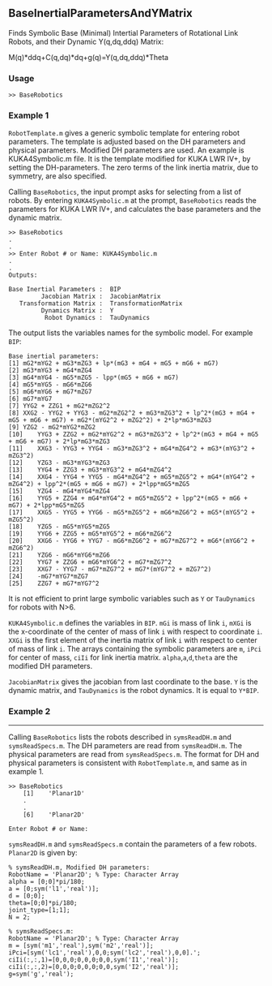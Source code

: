 ## BaseInertialParametersAndYMatrix

Finds Symbolic Base (Minimal) Intertial Parameters of Rotational Link Robots, and their Dynamic Y(q,dq,ddq) Matrix:

M(q)*ddq+C(q,dq)*dq+g(q)=Y(q,dq,ddq)*Theta


### Usage

```
>> BaseRobotics
```

### Example 1

`RobotTemplate.m` gives a generic symbolic template for entering robot parameters. The template is adjusted based on the DH parameters and physical parameters. Modified DH parameters are used. An example is KUKA4Symbolic.m file. It is the template modified for KUKA LWR IV+, by setting the DH-parameters. The zero terms of the link inertia matrix, due to symmetry, are also specified.

Calling `BaseRobotics`, the input prompt asks for selecting from a list of robots. By entering `KUKA4Symbolic.m` at the prompt, `BaseRobotics` reads the parameters for KUKA LWR IV+, and calculates the base parameters and the dynamic matrix.
```
>> BaseRobotics
.
.
>> Enter Robot # or Name: KUKA4Symbolic.m
.
.
Outputs:

Base Inertial Parameters :  BIP
         Jacobian Matrix :  JacobianMatrix
   Transformation Matrix :  TransformationMatrix
         Dynamics Matrix :  Y
          Robot Dynamics :  TauDynamics
```

The output lists the variables names for the symbolic model. For example `BIP`:

```
Base inertial parameters:
[1]	mG2*mYG2 + mG3*mZG3 + lp*(mG3 + mG4 + mG5 + mG6 + mG7)
[2]	mG3*mYG3 + mG4*mZG4
[3]	mG4*mYG4 - mG5*mZG5 - lpp*(mG5 + mG6 + mG7)
[4]	mG5*mYG5 - mG6*mZG6
[5]	mG6*mYG6 + mG7*mZG7
[6]	mG7*mYG7
[7]	YYG2 + ZZG1 + mG2*mZG2^2
[8]	XXG2 - YYG2 + YYG3 - mG2*mZG2^2 + mG3*mZG3^2 + lp^2*(mG3 + mG4 + mG5 + mG6 + mG7) + mG2*(mYG2^2 + mZG2^2) + 2*lp*mG3*mZG3
[9]	YZG2 - mG2*mYG2*mZG2
[10]	YYG3 + ZZG2 + mG2*mYG2^2 + mG3*mZG3^2 + lp^2*(mG3 + mG4 + mG5 + mG6 + mG7) + 2*lp*mG3*mZG3
[11]	XXG3 - YYG3 + YYG4 - mG3*mZG3^2 + mG4*mZG4^2 + mG3*(mYG3^2 + mZG3^2)
[12]	YZG3 - mG3*mYG3*mZG3
[13]	YYG4 + ZZG3 + mG3*mYG3^2 + mG4*mZG4^2
[14]	XXG4 - YYG4 + YYG5 - mG4*mZG4^2 + mG5*mZG5^2 + mG4*(mYG4^2 + mZG4^2) + lpp^2*(mG5 + mG6 + mG7) + 2*lpp*mG5*mZG5
[15]	YZG4 - mG4*mYG4*mZG4
[16]	YYG5 + ZZG4 + mG4*mYG4^2 + mG5*mZG5^2 + lpp^2*(mG5 + mG6 + mG7) + 2*lpp*mG5*mZG5
[17]	XXG5 - YYG5 + YYG6 - mG5*mZG5^2 + mG6*mZG6^2 + mG5*(mYG5^2 + mZG5^2)
[18]	YZG5 - mG5*mYG5*mZG5
[19]	YYG6 + ZZG5 + mG5*mYG5^2 + mG6*mZG6^2
[20]	XXG6 - YYG6 + YYG7 - mG6*mZG6^2 + mG7*mZG7^2 + mG6*(mYG6^2 + mZG6^2)
[21]	YZG6 - mG6*mYG6*mZG6
[22]	YYG7 + ZZG6 + mG6*mYG6^2 + mG7*mZG7^2
[23]	XXG7 - YYG7 - mG7*mZG7^2 + mG7*(mYG7^2 + mZG7^2)
[24]	-mG7*mYG7*mZG7
[25]	ZZG7 + mG7*mYG7^2
```

It is not efficient to print large symbolic variables such as `Y` or `TauDynamics` for robots with N>6.

`KUKA4Symbolic.m` defines the variables in `BIP`. `mGi` is mass of link `i`,  `mXGi`  is the x-coordinate of the center of mass of link `i` with respect to coordinate `i`. `XXGi` is the first element of the inertia matrix of link `i` with respect to center of mass of link `i`. The arrays containing the symbolic parameters are `m`, `iPci` for center of mass, `ciIi` for link inertia matrix. `alpha`,`a`,`d`,`theta` are the modified DH parameters.

`JacobianMatrix` gives the jacobian from last coordinate to the base. `Y` is the dynamic matrix, and `TauDynamics` is the robot dynamics. It is equal to `Y*BIP`.

### Example 2
-----

Calling `BaseRobotics` lists the robots described in `symsReadDH.m` and `symsReadSpecs.m`. The DH parameters are read from `symsReadDH.m`. The physical parameters are read from `symsReadSpecs.m`. The format for DH and physical parameters is consistent with `RobotTemplate.m`, and same as in example 1.


```
>> BaseRobotics
    [1]    'Planar1D'  
    .
    .
    [6]    'Planar2D'       

Enter Robot # or Name:
```

`symsReadDH.m` and `symsReadSpecs.m` contain the parameters of a few robots. `Planar2D` is given by:

```
% symsReadDH.m, Modified DH parameters:
RobotName = 'Planar2D'; % Type: Character Array
alpha = [0;0]*pi/180;
a = [0;sym('l1','real')];
d = [0;0];
theta=[0;0]*pi/180;
joint_type=[1;1]; 
N = 2;
```
```
% symsReadSpecs.m:
RobotName = 'Planar2D'; % Type: Character Array
m = [sym('m1','real'),sym('m2','real')];
iPci=[sym('lc1','real'),0,0;sym('lc2','real'),0,0].';
ciIi(:,:,1)=[0,0,0;0,0,0;0,0,sym('I1','real')];
ciIi(:,:,2)=[0,0,0;0,0,0;0,0,sym('I2','real')];
g=sym('g','real');

```

